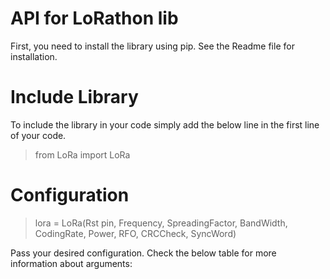 # API for LoRathon lib
First, you need to install the library using pip. See the Readme file for installation.
# Include Library
To include the library in your code simply add the below line in the first line of your code.
> from LoRa import LoRa

# Configuration
> lora = LoRa(Rst pin, Frequency, SpreadingFactor, BandWidth, CodingRate, Power, RFO, CRCCheck, SyncWord)

Pass your desired configuration. Check the below table for more information about arguments:
